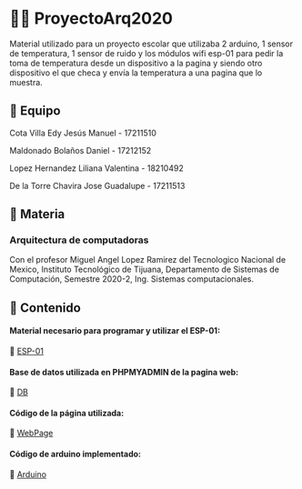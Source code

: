 #  :man_student: ProyectoArq2020
Material utilizado para un proyecto escolar que utilizaba 2 arduino, 1 sensor de temperatura, 1 sensor de ruido y los módulos wifi esp-01 para pedir la toma de temperatura desde un dispositivo a la pagina y siendo otro dispositivo el que checa y envía la temperatura a una pagina que lo muestra.

## :person_fencing: Equipo
Cota Villa Edy Jesús Manuel - 17211510

Maldonado Bolaños Daniel - 17212152

Lopez Hernandez Liliana Valentina - 18210492

De la Torre Chavira Jose Guadalupe - 17211513

## :fried_egg: Materia
### Arquitectura de computadoras

Con el profesor Miguel Angel Lopez Ramirez del 
Tecnologico Nacional de Mexico, Instituto Tecnológico de Tijuana, Departamento de Sistemas de Computación, Semestre 2020-2, Ing. Sistemas computacionales.

## :spoon: Contenido
#### Material necesario para programar y utilizar el ESP-01:

:bookmark: [ESP-01](https://github.com/CotaVilla/ProyectoArq2020/tree/main/Config%20esp-01)

#### Base de datos utilizada en PHPMYADMIN de la pagina web:

:bookmark: [DB](https://github.com/CotaVilla/ProyectoArq2020/tree/main/DB)

#### Código de la página utilizada:

:bookmark: [WebPage](https://github.com/CotaVilla/ProyectoArq2020/tree/main/Pagina)

#### Código de arduino implementado:

:bookmark: [Arduino](https://github.com/CotaVilla/ProyectoArq2020/tree/main/Arduino)

